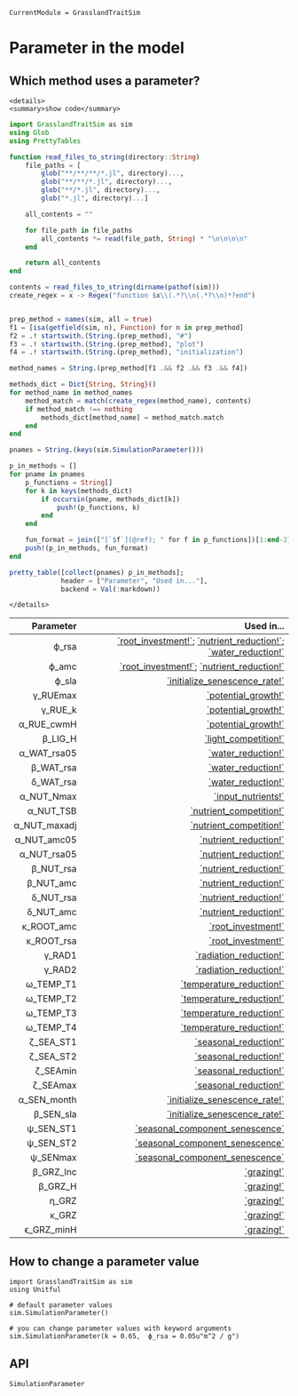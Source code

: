 ```@meta
CurrentModule = GrasslandTraitSim
```

# Parameter in the model



## Which method uses a parameter?
```@raw html
<details>
<summary>show code</summary>
```

```julia
import GrasslandTraitSim as sim
using Glob
using PrettyTables

function read_files_to_string(directory::String)
    file_paths = [
        glob("**/**/**/*.jl", directory)...,
        glob("**/**/*.jl", directory)...,
        glob("**/*.jl", directory)...,
        glob("*.jl", directory)...]

    all_contents = ""

    for file_path in file_paths
        all_contents *= read(file_path, String) * "\n\n\n\n"
    end

    return all_contents
end

contents = read_files_to_string(dirname(pathof(sim)))
create_regex = x -> Regex("function $x\\(.*?\\n(.*?\\n)*?end")


prep_method = names(sim, all = true)
f1 = [isa(getfield(sim, n), Function) for n in prep_method]
f2 = .! startswith.(String.(prep_method), "#")
f3 = .! startswith.(String.(prep_method), "plot")
f4 = .! startswith.(String.(prep_method), "initialization")

method_names = String.(prep_method[f1 .&& f2 .&& f3 .&& f4])

methods_dict = Dict{String, String}()
for method_name in method_names
    method_match = match(create_regex(method_name), contents)
    if method_match !== nothing
        methods_dict[method_name] = method_match.match
    end
end

pnames = String.(keys(sim.SimulationParameter()))

p_in_methods = []
for pname in pnames 
    p_functions = String[]             
    for k in keys(methods_dict)
        if occursin(pname, methods_dict[k])
            push!(p_functions, k)
        end
    end

    fun_format = join(["[`$f`](@ref); " for f in p_functions])[1:end-2]
    push!(p_in_methods, fun_format) 
end

pretty_table([collect(pnames) p_in_methods]; 
             header = ["Parameter", "Used in..."],       
             backend = Val(:markdown))
```

```@raw html
</details>
```

| **Parameter**  | **Used in...**                                                                                 |
|---------------:|-----------------------------------------------------------------------------------------------:|
| ϕ\_rsa         | [\`root\_investment!\`](@ref); [\`nutrient\_reduction!\`](@ref); [\`water\_reduction!\`](@ref) |
| ϕ\_amc         | [\`root\_investment!\`](@ref); [\`nutrient\_reduction!\`](@ref)                                |
| ϕ\_sla         | [\`initialize\_senescence\_rate!\`](@ref)                                                      |
| γ\_RUEmax      | [\`potential\_growth!\`](@ref)                                                                 |
| γ\_RUE\_k      | [\`potential\_growth!\`](@ref)                                                                 |
| α\_RUE\_cwmH   | [\`potential\_growth!\`](@ref)                                                                 |
| β\_LIG\_H      | [\`light\_competition!\`](@ref)                                                                |
| α\_WAT\_rsa05  | [\`water\_reduction!\`](@ref)                                                                  |
| β\_WAT\_rsa    | [\`water\_reduction!\`](@ref)                                                                  |
| δ\_WAT\_rsa    | [\`water\_reduction!\`](@ref)                                                                  |
| α\_NUT\_Nmax   | [\`input\_nutrients!\`](@ref)                                                                  |
| α\_NUT\_TSB    | [\`nutrient\_competition!\`](@ref)                                                             |
| α\_NUT\_maxadj | [\`nutrient\_competition!\`](@ref)                                                             |
| α\_NUT\_amc05  | [\`nutrient\_reduction!\`](@ref)                                                               |
| α\_NUT\_rsa05  | [\`nutrient\_reduction!\`](@ref)                                                               |
| β\_NUT\_rsa    | [\`nutrient\_reduction!\`](@ref)                                                               |
| β\_NUT\_amc    | [\`nutrient\_reduction!\`](@ref)                                                               |
| δ\_NUT\_rsa    | [\`nutrient\_reduction!\`](@ref)                                                               |
| δ\_NUT\_amc    | [\`nutrient\_reduction!\`](@ref)                                                               |
| κ\_ROOT\_amc   | [\`root\_investment!\`](@ref)                                                                  |
| κ\_ROOT\_rsa   | [\`root\_investment!\`](@ref)                                                                  |
| γ\_RAD1        | [\`radiation\_reduction!\`](@ref)                                                              |
| γ\_RAD2        | [\`radiation\_reduction!\`](@ref)                                                              |
| ω\_TEMP\_T1    | [\`temperature\_reduction!\`](@ref)                                                            |
| ω\_TEMP\_T2    | [\`temperature\_reduction!\`](@ref)                                                            |
| ω\_TEMP\_T3    | [\`temperature\_reduction!\`](@ref)                                                            |
| ω\_TEMP\_T4    | [\`temperature\_reduction!\`](@ref)                                                            |
| ζ\_SEA\_ST1    | [\`seasonal\_reduction!\`](@ref)                                                               |
| ζ\_SEA\_ST2    | [\`seasonal\_reduction!\`](@ref)                                                               |
| ζ\_SEAmin      | [\`seasonal\_reduction!\`](@ref)                                                               |
| ζ\_SEAmax      | [\`seasonal\_reduction!\`](@ref)                                                               |
| α\_SEN\_month  | [\`initialize\_senescence\_rate!\`](@ref)                                                      |
| β\_SEN\_sla    | [\`initialize\_senescence\_rate!\`](@ref)                                                      |
| ψ\_SEN\_ST1    | [\`seasonal\_component\_senescence\`](@ref)                                                    |
| ψ\_SEN\_ST2    | [\`seasonal\_component\_senescence\`](@ref)                                                    |
| ψ\_SENmax      | [\`seasonal\_component\_senescence\`](@ref)                                                    |
| β\_GRZ\_lnc    | [\`grazing!\`](@ref)                                                                           |
| β\_GRZ\_H      | [\`grazing!\`](@ref)                                                                           |
| η\_GRZ         | [\`grazing!\`](@ref)                                                                           |
| κ\_GRZ         | [\`grazing!\`](@ref)                                                                           |
| ϵ\_GRZ\_minH   | [\`grazing!\`](@ref)                                                                           |




## How to change a parameter value

```@example
import GrasslandTraitSim as sim
using Unitful

# default parameter values
sim.SimulationParameter() 

# you can change parameter values with keyword arguments
sim.SimulationParameter(k = 0.65,  ϕ_rsa = 0.05u"m^2 / g")
```

## API

```@docs
SimulationParameter
```

